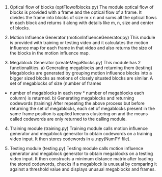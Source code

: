 1. Optical flow of blocks (optFlowofblocks.py)
The module optical flow of blocks is provided with a frame and the optical flow of a
frame. It divides the frame into blocks of size m x n and sums all the optical flows in each block
and returns it along with details like m, n, size and center of blocks.


2. Motion Influence Generator (motionInfluenceGenerator.py)
This module is provided with training or testing video and it calculates the motion
influence map for each frame in that video and also returns the size of the blocks in the motion
influence map.


3. Megablock Generator (createMegaBlocks.py)
This module has 2 functionalities.
a) Generating megablocks and returning them (testing)
Megablocks are generated by grouping motion influence blocks into a bigger sized blocks
as motions of closely situated blocks are similar. A set of megablocks of size (number of frames
* number of megablocks in each row * number of megablocks each column) is returned.
b) Generating megablocks and returning codewords (training)
After repeating the above process but before returning the set of megablocks, each set of
megablocks present in the same frame position is applied kmeans clustering on and the means
called codewords are only returned to the calling module.



4.  Training module (training.py)
Training module calls motion influence generator and megablock generator to obtain
codewords on a training video input. It then stores codewords in a .npy(NumPY file).



5. Testing module (testing.py)
Testing module calls motion influence generator and megablock generator to obtain
megablocks on a testing video input. It then constructs a minimum distance matrix after loading
the stored codewords, checks if a megablock is unusual by comparing it against a threshold value
and displays unusual megablocks and frames.
